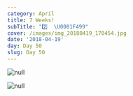 ```yaml
---
category: April
title: 7 Weeks!
subTitle: "7️⃣  \U0001F499"
cover: /images/img_20180419_170454.jpg
date: '2018-04-19'
day: Day 50
slug: Day 50
---
```

![null](/images/img_20180419_170454.jpg)

![null](/images/img_20180419_191318.jpg)
